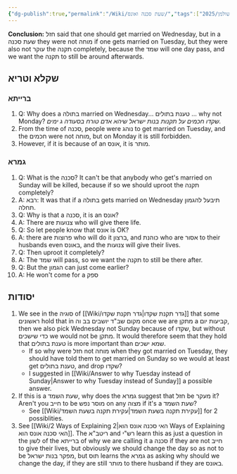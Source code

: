 ```yaml
---
{"dg-publish":true,"permalink":"/Wiki/שעת סכנה ואונס/","tags":["בבלי/נשים/כתובות/ג","#שקלא_וטריא","שיעור/ר_שולמן/2025/fall"]}
---
```


**Conclusion:** חזל said that one should get married on Wednesday, but in a שעת סכנה they were not מוחה if one gets married on Tuesday, but they were also not עוקר the תקנה completely, because the שמד will one day pass, and we want the תקנה to still be around afterwards.
## שקלא וטריא
### ברייתא

1. Q: Why does a בתולה married on Wednesday... טענת בתולים ... why not Monday? _שקדו חכמים על תקנות בנות ישראל שיהא אדם טורח בסעודה ג ימים._
2. From the time of סכנה, people were נוהג to get married on Tuesday, and the חכמים were not מוחה, but on Monday it is still forbidden.
3.  However, if it is because of an אונס, it is מותר.
### גמרא

1. Q: What is the סכנה? It can't be that anybody who get's married on Sunday will be killed, because if so we should uproot the תקנה completely?
2. A: רבא:  It was that if a בתולה gets married on Wednesday תיבעל להגמון תחלה.
3. Q: Why is that a סכנה, it is an אונס?
4. A: There are צנועות who will give there life.
5. Q: So let people know that אונס is OK?
6. A: there are פרוצות who will do it ברצון, and כוהנת who are אסור to their husbands even באונס, and the צנועות will give their lives.
7. Q: Then uproot it completely?
8. A: The שמד will pass, so we want the תקנה to still be there after.
9. Q: But the הגמון can just come earlier?
10. A: He won't come for a ספק

## יסודות

1. We see in the סוגיה of [[Wiki/גדר תקנת שקדו\|גדר תקנת שקדו]] that some ראשונים hold that in מקום שב"ד יושבים בב וה once we are מתקן a קביעות יום, then we also pick Wednesday not Sunday because of שקדו, but without כדי שישכים we would not be מתקן. It would therefore seem that they hold that טענת בתולים is more important than שמא ישכים.
	+ If so why were חזל not מוחה when they got married on Tuesday, they should have told them to get married on Sunday so we would at least get טענת בתולים, and drop שקדו?
	+ I suggested in [[Wiki/Answer to why Tuesday instead of Sunday\|Answer to why Tuesday instead of Sunday]] a possible answer.
2. If this is a שעת השמד, why does the גמרא suggest that חזל be מעקר it? Aren't you חייב to be מוסר נפש on any מצוה if it's a שעת השמד?
	+ See [[Wiki/עקירת תקנה בשעת השמד\|עקירת תקנה בשעת השמד]] for 2 possiblities.
3. See [[Wiki/2 Ways of Explaining האי סכנה אונס הוא\|2 Ways of Explaining האי סכנה אונס הוא]]. The ריטב"א and רש"י learn this as just a question in the לשון of the ברייתא of why we are calling it a סכנה if they are not חייב to give their lives, but obviously we should change the day so as not to be מפקר בנות ישראל, but תוס learns the גמרא as asking why should we change the day, if they are still מותר to there husband if they are באונס.